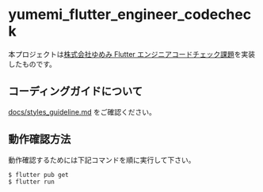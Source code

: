 # yumemi_flutter_engineer_codecheck

本プロジェクトは[株式会社ゆめみ Flutter エンジニアコードチェック課題](https://github.com/yumemi-inc/flutter-engineer-codecheck)を実装したものです。

## コーディングガイドについて

[docs/styles_guideline.md](docs/styles_guideline.md) をご確認ください。

## 動作確認方法

動作確認するためには下記コマンドを順に実行して下さい。

```terminal
$ flutter pub get
$ flutter run
```
